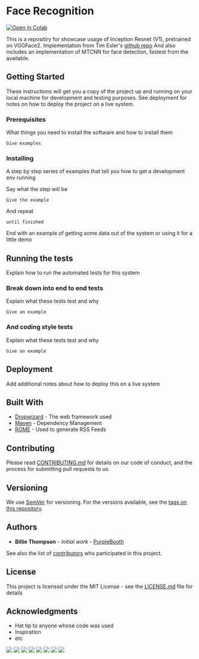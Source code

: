 # Face Recognition
[![Open In Colab](https://colab.research.google.com/assets/colab-badge.svg)](https://colab.research.google.com/github/BeefMILF/facenet/blob/master/facenet.ipynb)

This is a repositiry for showcase usage of Inception Resnet (V1), pretrained on VGGFace2. Implementation from Tim Esler's [github repo](https://github.com/timesler/facenet-pytorch)
And also includes an implementation of MTCNN for face detection, fastest from the available. 

## Getting Started

These instructions will get you a copy of the project up and running on your local machine for development and testing purposes. See deployment for notes on how to deploy the project on a live system.

### Prerequisites

What things you need to install the software and how to install them

```
Give examples
```

### Installing

A step by step series of examples that tell you how to get a development env running

Say what the step will be

```
Give the example
```

And repeat

```
until finished
```

End with an example of getting some data out of the system or using it for a little demo

## Running the tests

Explain how to run the automated tests for this system

### Break down into end to end tests

Explain what these tests test and why

```
Give an example
```

### And coding style tests

Explain what these tests test and why

```
Give an example
```

## Deployment

Add additional notes about how to deploy this on a live system

## Built With

* [Dropwizard](http://www.dropwizard.io/1.0.2/docs/) - The web framework used
* [Maven](https://maven.apache.org/) - Dependency Management
* [ROME](https://rometools.github.io/rome/) - Used to generate RSS Feeds

## Contributing

Please read [CONTRIBUTING.md](https://gist.github.com/PurpleBooth/b24679402957c63ec426) for details on our code of conduct, and the process for submitting pull requests to us.

## Versioning

We use [SemVer](http://semver.org/) for versioning. For the versions available, see the [tags on this repository](https://github.com/your/project/tags). 

## Authors

* **Billie Thompson** - *Initial work* - [PurpleBooth](https://github.com/PurpleBooth)

See also the list of [contributors](https://github.com/your/project/contributors) who participated in this project.

## License

This project is licensed under the MIT License - see the [LICENSE.md](LICENSE.md) file for details

## Acknowledgments

* Hat tip to anyone whose code was used
* Inspiration
* etc

![](https://github.com/BeefMILF/facenet/blob/master/examples/images/1.jpeg)
![](https://github.com/BeefMILF/facenet/blob/master/examples/images/1_aug.gif)
![](https://github.com/BeefMILF/facenet/blob/master/examples/images/2.jpeg)
![](https://github.com/BeefMILF/facenet/blob/master/examples/images/2_aug.gif)
![](https://github.com/BeefMILF/facenet/blob/master/examples/videos/1.gif)
![](https://github.com/BeefMILF/facenet/blob/master/examples/videos/1_aug.gif)
![](https://github.com/BeefMILF/facenet/blob/master/examples/videos/2.gif)
![](https://github.com/BeefMILF/facenet/blob/master/examples/videos/2_aug.gif)

